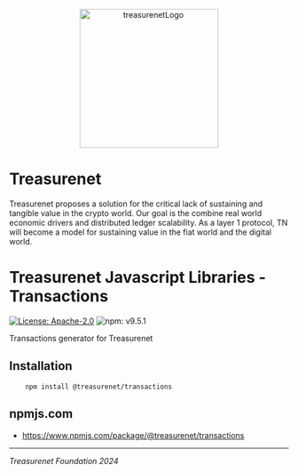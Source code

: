 <p align="center">
  <a href="https://treasurenet.io">
    <img alt="treasurenetLogo" src="https://raw.githubusercontent.com/treasurenetprotocol/docs/feature/1.0.3/static/img/logo_tn_github.png" width="250" />
  </a>
</p>

# Treasurenet

Treasurenet proposes a solution for the critical lack of sustaining and tangible value in the crypto world. Our goal is the combine real world economic drivers and distributed ledger scalability. As a layer 1 protocol, TN will become a model for sustaining value in the fiat world and the digital world.

# Treasurenet Javascript Libraries - Transactions

<a href="https://github.com/treasurenetprotocol/treasurenet-js-libs/blob/master/LICENSE"><img alt="License: Apache-2.0" src="https://img.shields.io/badge/license-Apache_2.0-blue"/></a>  <img alt="npm: v9.5.1" src="https://img.shields.io/badge/npm-v9.5.1-yellow" />

Transactions generator for Treasurenet

## Installation

```shell
    npm install @treasurenet/transactions
```

## npmjs.com

- https://www.npmjs.com/package/@treasurenet/transactions


-----
_Treasurenet Foundation 2024_
